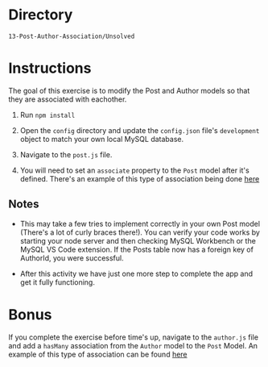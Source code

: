 # Directory

`13-Post-Author-Association/Unsolved`

# Instructions

The goal of this exercise is to modify the Post and Author models so that they are associated with eachother.

1. Run `npm install`

1. Open the `config` directory and update the `config.json` file's `development` object to match your own local MySQL database.

1. Navigate to the `post.js` file.

1. You will need to set an `associate` property to the `Post` model after it's defined. There's an example of this type of association being done [here](https://github.com/sequelize/express-example/blob/master/models/task.js)

## Notes

- This may take a few tries to implement correctly in your own Post model (There's a lot of curly braces there!). You can verify your code works by starting your node server and then checking MySQL Workbench or the MySQL VS Code extension. If the Posts table now has a foreign key of AuthorId, you were successful.

- After this activity we have just one more step to complete the app and get it fully functioning.

# Bonus

If you complete the exercise before time's up, navigate to the `author.js` file and add a `hasMany` association from the `Author` model to the `Post` Model. An example of this type of association can be found [here](https://github.com/sequelize/express-example/blob/master/models/user.js)
